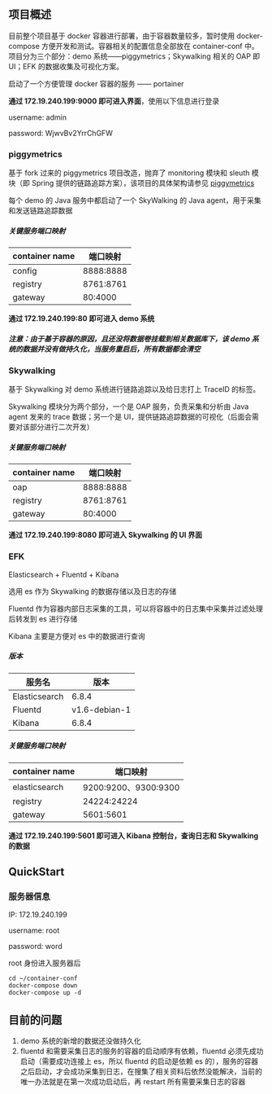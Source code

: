 ## 项目概述

目前整个项目基于 docker 容器进行部署，由于容器数量较多，暂时使用 docker-compose 方便开发和测试。容器相关的配置信息全部放在 container-conf 中。项目分为三个部分：demo 系统——piggymetrics；Skywalking 相关的 OAP 即 UI；EFK 的数据收集及可视化方案。

启动了一个方便管理 docker 容器的服务 —— portainer

**通过 172.19.240.199:9000 即可进入界面**，使用以下信息进行登录

username: admin

password: WjwvBv2YrrChGFW

### piggymetrics

基于 fork 过来的 piggymetrics 项目改造，抛弃了 monitoring 模块和 sleuth 模块（即 Spring 提供的链路追踪方案），该项目的具体架构请参见 [piggymetrics](https://github.com/NJUPiggy/piggymetrics)

每个 demo 的 Java 服务中都启动了一个 SkyWalking 的 Java agent，用于采集和发送链路追踪数据

##### 关键服务端口映射

| container name | 端口映射  |
| -------------- | --------- |
| config         | 8888:8888 |
| registry       | 8761:8761 |
| gateway        | 80:4000   |

**通过 172.19.240.199:80 即可进入 demo 系统**

##### 注意：由于基于容器的原因，且还没将数据卷挂载到相关数据库下，该 demo 系统的数据并没有做持久化，当服务重启后，所有数据都会清空

### Skywalking

基于 Skywalking 对 demo 系统进行链路追踪以及给日志打上 TraceID 的标签。

Skywalking 模块分为两个部分，一个是 OAP 服务，负责采集和分析由 Java agent 发来的 trace 数据；另一个是 UI，提供链路追踪数据的可视化（后面会需要对该部分进行二次开发）

##### 关键服务端口映射

| container name | 端口映射  |
| -------------- | --------- |
| oap            | 8888:8888 |
| registry       | 8761:8761 |
| gateway        | 80:4000   |

**通过 172.19.240.199:8080 即可进入 Skywalking 的 UI 界面**

### EFK

Elasticsearch + Fluentd + Kibana

选用 es 作为 Skywalking 的数据存储以及日志的存储

Fluentd 作为容器内部日志采集的工具，可以将容器中的日志集中采集并过滤处理后转发到 es 进行存储

Kibana 主要是方便对 es 中的数据进行查询

##### 版本

| 服务名        | 版本          |
| ------------- | ------------- |
| Elasticsearch | 6.8.4         |
| Fluentd       | v1.6-debian-1 |
| Kibana        | 6.8.4         |

##### 关键服务端口映射

| container name | 端口映射             |
| -------------- | -------------------- |
| elasticsearch  | 9200:9200、9300:9300 |
| registry       | 24224:24224          |
| gateway        | 5601:5601            |

**通过 172.19.240.199:5601 即可进入 Kibana 控制台，查询日志和 Skywalking 的数据**

## QuickStart

### 服务器信息

IP: 172.19.240.199

username: root

password: word

root 身份进入服务器后

```shell
cd ~/container-conf
docker-compose down
docker-compose up -d
```

## 目前的问题

1.  demo 系统的新增的数据还没做持久化
2.  fluentd 和需要采集日志的服务的容器的启动顺序有依赖，fluentd 必须先成功启动（需要成功连接上 es，所以 fluentd 的启动是依赖 es 的），服务的容器之后启动，才会成功采集到日志，在搜集了相关资料后依然没能解决，当前的唯一办法就是在第一次成功启动后，再 restart 所有需要采集日志的容器
